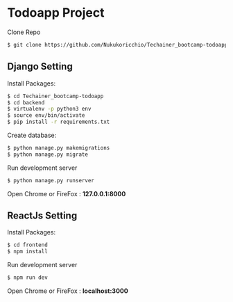 # Todoapp Project

Clone Repo

```bash
$ git clone https://github.com/Nukukoricchio/Techainer_bootcamp-todoapp.git
```

## Django Setting

Install Packages:

```bash
$ cd Techainer_bootcamp-todoapp
$ cd backend
$ virtualenv -p python3 env
$ source env/bin/activate
$ pip install -r requirements.txt
```

Create database:

```bash
$ python manage.py makemigrations 
$ python manage.py migrate
```

Run development server

```bash
$ python manage.py runserver
```

Open Chrome or FireFox : **127.0.0.1:8000**


## ReactJs Setting

Install Packages:

```bash
$ cd frontend
$ npm install
```

Run development server

```bash
$ npm run dev
```

Open Chrome or FireFox : **localhost:3000**
